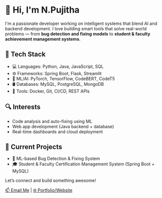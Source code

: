 # 👋 Hi, I'm N.Pujitha

I'm a passionate developer working on intelligent systems that blend AI and backend development. I love building smart tools that solve real-world problems — from **bug detection and fixing models** to **student & faculty achievement management systems**.

## 🔧 Tech Stack
- 💻 Languages: Python, Java, JavaScript, SQL
- ⚙️ Frameworks: Spring Boot, Flask, Streamlit
- 🧠 ML/AI: PyTorch, TensorFlow, CodeBERT, CodeT5
- 🛢️ Databases: MySQL, PostgreSQL, MongoDB
- 🚢 Tools: Docker, Git, CI/CD, REST APIs

## 🔍 Interests
- Code analysis and auto-fixing using ML
- Web app development (Java backend + database)
- Real-time dashboards and cloud deployment

## 🚀 Current Projects
- 🐞 ML-based Bug Detection & Fixing System  
- 🎓 Student & Faculty Certification Management System (Spring Boot + MySQL)

Let’s connect and build something awesome!

[📫 Email Me](mailto:your.email@example.com) | [🌐 Portfolio/Website](https://yourwebsite.com)
